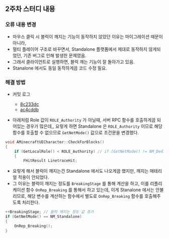 ## 2주차 스터디 내용

### 오류 내용 변경

- 마우스 클릭 시 블럭이 깨지는 기능이 동작하지 않았던 이유는 마이그레이션 때문이 아니라, 
- 멀티 플레이어 구조로 바꾸면서, Standalone 플랫폼에서 제대로 동작하지 않게되었던, 기존 버그로 인해 발생한 문제였음.
- 그래서 클라이언트로 실행하면, 블럭 깨는 기능이 잘 돌아가고 있음.
- Stanalone 에서도 동일 동작하게끔 코드 수정 필요.

### 해결 방법

- 커밋 로그
	- [8c233dc](https://github.com/happyOBO/MinecraftUE5/commit/ac4cddbebef0069ee6c896fc83d9af631e59a74a)
	- [ac4cddb](https://github.com/happyOBO/MinecraftUE5/commit/b586a5e5be8be25e5169d61c838125f45850b215)

- 아래처럼 Role 값이 `ROLE_Authority` 가 아닐때, 서버 RPC 함수를 호출하게끔 되어있는 경우가 많은데,, 요렇게 하면 Standalone 은 `ROLE_Authority` 이므로 해당 함수를 호출할 수 없으므로 `GetNetMode()` 값으로 조건문을 변경했다. 

```cpp
void AMinecraftUECharacter::CheckForBlocks()
{
	if (GetLocalRole() < ROLE_Authority) // if (GetNetMode() != NM_DedicatedServer)
	{
		FHitResult LinetraceHit;
```

- 요렇게 해서 블럭이 깨지는건 Standalone 에서도 나오게끔 했지만, 깨지는 매테리얼 적용이 안되었다.
- 그 이유는 블럭이 깨지는 정도를 `BreakingStage` 를 통해 계산을 하고, 이를 리플리케이션 함수 `OnRep_Breaking` 를 통해서 하고 있는데, 이게 Stanalone 에서는 안불리므로, 해당 변수를 계산하는 함수에서 별도로 `OnRep_Breaking` 함수를 호출해주도록 처리한다.

```cpp
++BreakingStage; // 블럭 깨지는 정도 값 증가
if (GetNetMode() == NM_Standalone)
{
	OnRep_Breaking();
}
```